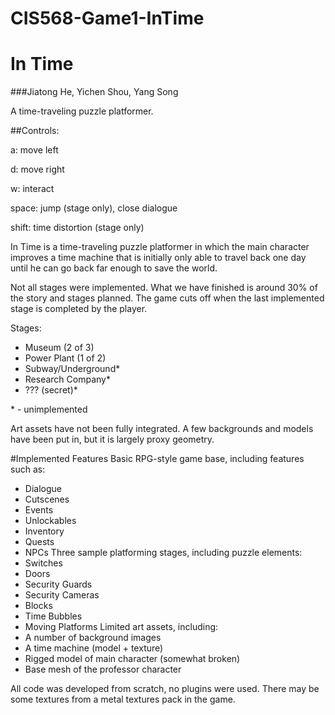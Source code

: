 # CIS568-Game1-InTime
# In Time
###Jiatong He, Yichen Shou, Yang Song

A time-traveling puzzle platformer.

##Controls:

a: move left

d: move right

w: interact

space: jump (stage only), close dialogue

shift: time distortion (stage only)


In Time is a time-traveling puzzle platformer in which the main character improves a time machine that is initially only able to travel back one day until he can go back far enough to save the world.

Not all stages were implemented.  What we have finished is around 30% of the story and stages planned.  The game cuts off when the last implemented stage is completed by the player.

Stages:

* Museum (2 of 3)
* Power Plant (1 of 2)
* Subway/Underground*
* Research Company*
* ??? (secret)*

\* - unimplemented

Art assets have not been fully integrated.  A few backgrounds and models have been put in, but it is largely proxy geometry.

#Implemented Features
Basic RPG-style game base, including features such as:
* Dialogue
* Cutscenes
* Events
* Unlockables
* Inventory
* Quests
* NPCs
Three sample platforming stages, including puzzle elements:
* Switches
* Doors
* Security Guards
* Security Cameras
* Blocks
* Time Bubbles
* Moving Platforms
Limited art assets, including:
* A number of background images
* A time machine (model + texture)
* Rigged model of main character (somewhat broken)
* Base mesh of the professor character

All code was developed from scratch, no plugins were used.  There may be some textures from a metal textures pack in the game.
